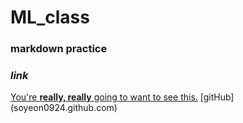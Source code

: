 # ML_class
### **markdown practice**
### _link_
[You're **really, really** going to want to see this.](www.dailykitten.com)
[gitHub] (soyeon0924.github.com)
